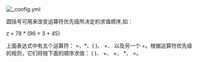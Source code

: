 ![_config.yml]({{site.baseurl}}/images/JS运算符优先级.png)

圆括号可用来改变运算符优先级所决定的求值顺序,如：

z = 78 * (96 + 3 + 45)

上面表达式中有五个运算符： =、*、( )、 +、 以及另一个 +。根据运算符优先级的规则，它们将按下面的顺序求值： ( )、 +、 +、 *、 =。
